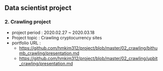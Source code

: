 ## Data scientist project
### 2. Crawling project
- project period : 2020.02.27 ~ 2020.03.18
- Project topic : Crawling cryptocurrency sites
- portfolio URL : 
    - https://github.com/hmkim312/project/blob/master/02_crawling/bithumb_crawling/presentation.md
    - https://github.com/hmkim312/project/blob/master/02_crawling/upbit_crawling/presentation.md